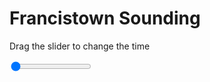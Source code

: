 <h1>Francistown Sounding</h1>
<p>Drag the slider to change the time</p>

<div class="slidecontainer">
<input oninput='setImage(this)' class="slider" type="range" min="0" max="6" value="0" step="1" />
<img id='img'/>
</div>

<script>
var img = document.getElementById('img');
var img_array = ['/assets/images/skwt/skd_francistown_wrfout_d01_2020-04-22_12:00:00.png',
'/assets/images/skwt/skd_francistown_wrfout_d01_2020-04-22_18:00:00.png',
'/assets/images/skwt/skd_francistown_wrfout_d01_2020-04-23_00:00:00.png',
'/assets/images/skwt/skd_francistown_wrfout_d01_2020-04-23_06:00:00.png',
'/assets/images/skwt/skd_francistown_wrfout_d01_2020-04-23_12:00:00.png',
'/assets/images/skwt/skd_francistown_wrfout_d01_2020-04-23_18:00:00.png',];
function setImage(obj)
{
        var value = obj.value;
        img.src = img_array[value];

}
</script>
